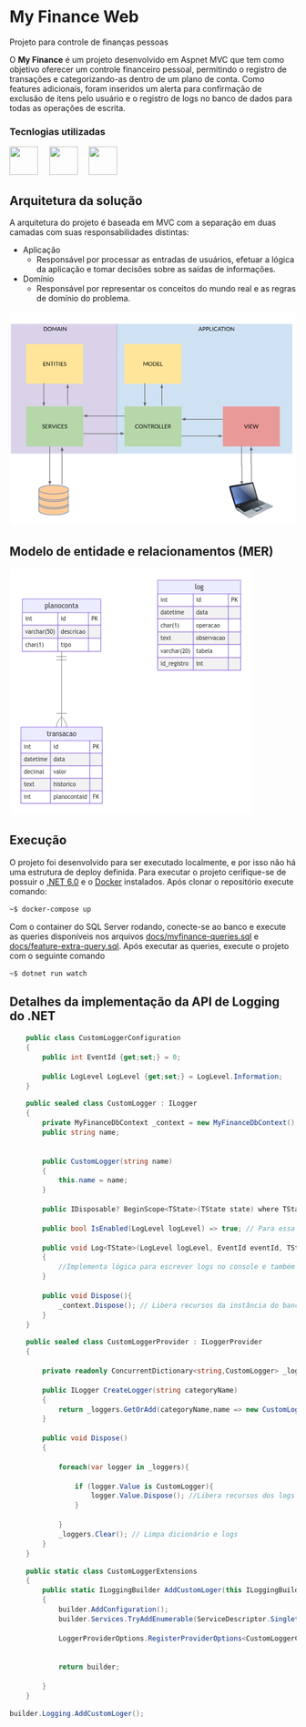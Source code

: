 # My Finance Web
Projeto para controle de finanças pessoas


O **My Finance** é um projeto desenvolvido em Aspnet MVC que tem como objetivo oferecer um controle financeiro pessoal, permitindo o registro de transações e categorizando-as dentro de um plano de conta. Como features adicionais, foram inseridos um alerta para confirmação de exclusão de itens pelo usuário e o registro de logs no banco de dados para todas as operações de escrita.


### Tecnlogias utilizadas
<p align="left" style="'margin':'50px'">
    <a href="https://dotnet.microsoft.com/pt-br/" targer="_blank"><img src="https://cdn.iconscout.com/icon/free/png-256/microsoft-dot-net-1-1175179.png" width="50" height="50"></a>
    &nbsp
    &nbsp
    <a href="https://hub.docker.com/_/microsoft-mssql-server" targer="_blank"><img src="https://cdn.iconscout.com/icon/free/png-256/docker-226091.png?f=webp&amp;w=256" width="50" height="50"></a>
    &nbsp
    &nbsp
    <a href="https://www.microsoft.com/pt-br/sql-server/sql-server-2022" targer="_blank"><img src="https://cdn-icons-png.flaticon.com/512/5968/5968364.png" width="50" height="50"></a>
</p>


## Arquitetura da solução

A arquitetura do projeto é baseada em MVC com a separação em duas camadas com suas responsabilidades distintas:

- Aplicação
    - Responsável por processar as entradas de usuários, efetuar a lógica da aplicação e tomar decisões sobre as saídas de informações.
- Domínio
    - Responsável por representar os conceitos do mundo real e as regras de domínio do problema. 




![Arquitetura da solução utilizando MVC como uma camada de aplicação e a camada de domínio para regras de negócio](docs/my-finance-web-arch.png)
## Modelo de entidade e relacionamentos (MER)
![Modelo de entidade e relacionamentos (MER)](docs/erd.png)


## Execução
O projeto foi desenvolvido para ser executado localmente, e por isso não há uma estrutura de deploy definida. Para executar o projeto cerifique-se de possuir o [.NET 6.0](https://dotnet.microsoft.com/pt-br/download/dotnet/6.0) e o [Docker](https://docs.docker.com/engine/install/) instalados.
Após clonar o repositório execute comando:

``` zsh
~$ docker-compose up
```
Com o container do SQL Server rodando, conecte-se ao banco e  execute as queries disponíveis nos arquivos [docs/myfinance-queries.sql](/docs/myfinance-queries.sql) e [docs/feature-extra-query.sql](/docs/feature-extra-query.sql). Após executar as queries, execute o projeto com o seguinte comando



``` zsh
~$ dotnet run watch 
```

## Detalhes da implementação da API de Logging do .NET


``` c#
    public class CustomLoggerConfiguration
    {
        public int EventId {get;set;} = 0;

        public LogLevel LogLevel {get;set;} = LogLevel.Information;
    }
```

``` c#
    public sealed class CustomLogger : ILogger
    {
        private MyFinanceDbContext _context = new MyFinanceDbContext();
        public string name;


        public CustomLogger(string name)
        {
            this.name = name; 
        }

        public IDisposable? BeginScope<TState>(TState state) where TState : notnull => null;  // Para essa feature os escopos de logs não serão abordados

        public bool IsEnabled(LogLevel logLevel) => true; // Para essa feature o log estará sempre habilitado

        public void Log<TState>(LogLevel logLevel, EventId eventId, TState state, Exception? exception, Func<TState, Exception?, string> formatter)
        {
            //Implementa lógica para escrever logs no console e também no banco de dados
        }

        public void Dispose(){
            _context.Dispose(); // Libera recursos da instância do banco de dados
        }
    }
```


``` c#
    public sealed class CustomLoggerProvider : ILoggerProvider
    {
        
        private readonly ConcurrentDictionary<string,CustomLogger> _loggers = new ConcurrentDictionary<string, CustomLogger>();

        public ILogger CreateLogger(string categoryName)
        {
            return _loggers.GetOrAdd(categoryName,name => new CustomLogger(name)); //Cria ou recupera a instância de log com a categoria definida;
        }

        public void Dispose()
        {

            foreach(var logger in _loggers){

                if (logger.Value is CustomLogger){
                    logger.Value.Dispose(); //Libera recursos dos logs criados
                }
                
            }
            _loggers.Clear(); // Limpa dicionário e logs
        }
    }
```

```c#
    public static class CustomLoggerExtensions
    {
        public static ILoggingBuilder AddCustomLoger(this ILoggingBuilder builder)
        {
            builder.AddConfiguration();
            builder.Services.TryAddEnumerable(ServiceDescriptor.Singleton<ILoggerProvider,CustomLoggerProvider>());

            LoggerProviderOptions.RegisterProviderOptions<CustomLoggerConfiguration,CustomLoggerProvider>(builder.Services);
            
            
            return builder;

        }
    }
```


```c# 
builder.Logging.AddCustomLoger();
```